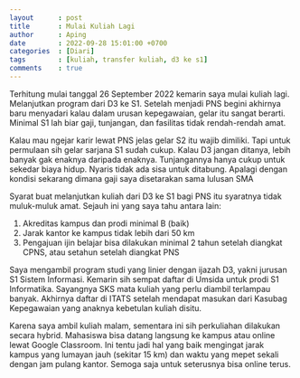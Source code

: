 ```yaml
---
layout      : post
title       : Mulai Kuliah Lagi
author      : Aping
date        : 2022-09-28 15:01:00 +0700
categories  : [Diari]
tags        : [kuliah, transfer kuliah, d3 ke s1]
comments    : true
---
```

Terhitung mulai tanggal 26 September 2022 kemarin saya mulai kuliah lagi. Melanjutkan program dari D3 ke S1. Setelah menjadi PNS begini akhirnya baru menyadari kalau dalam urusan kepegawaian, gelar itu sangat berarti. Minimal S1 lah biar gaji, tunjangan, dan fasilitas tidak rendah-rendah amat.

Kalau mau ngejar karir lewat PNS jelas gelar S2 itu wajib dimiliki. Tapi untuk permulaan sih gelar sarjana S1 sudah cukup. Kalau D3 jangan ditanya, lebih banyak gak enaknya daripada enaknya. Tunjangannya hanya cukup untuk sekedar biaya hidup. Nyaris tidak ada sisa untuk ditabung. Apalagi dengan kondisi sekarang dimana gaji saya disetarakan sama lulusan SMA

Syarat buat melanjutkan kuliah dari D3 ke S1 bagi PNS itu syaratnya tidak muluk-muluk amat. Sejauh ini yang saya tahu antara lain:
1. Akreditas kampus dan prodi minimal B (baik)
2. Jarak kantor ke kampus tidak lebih dari 50 km
3. Pengajuan ijin belajar bisa dilakukan minimal 2 tahun setelah diangkat CPNS, atau setahun setelah diangkat PNS

Saya mengambil program studi yang linier dengan ijazah D3, yakni jurusan S1 Sistem Informasi. Kemarin sih sempat daftar di Umsida untuk prodi S1 Informatika. Sayangnya SKS mata kuliah yang perlu diambil terlampau banyak. Akhirnya daftar di ITATS setelah mendapat masukan dari Kasubag Kepegawaian yang anaknya kebetulan kuliah disitu.

Karena saya ambil kuliah malam, sementara ini sih perkuliahan dilakukan secara hybrid. Mahasiswa bisa datang langsung ke kampus atau online lewat Google Classroom. Ini tentu jadi hal yang baik mengingat jarak kampus yang lumayan jauh (sekitar 15 km) dan waktu yang mepet sekali dengan jam pulang kantor. Semoga saja untuk seterusnya bisa online terus. 